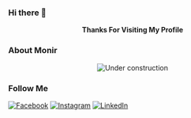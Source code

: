 ### Hi there 👋 

<div align="center">
  
<strong>Thanks For Visiting My Profile</strong>
  
</div>


### About Monir

<div align="center">

![Under construction](https://github.com/monir-007/online-images/blob/master/images/user.gif)

</div>


### Follow Me

[![Facebook](https://github.com/monir-007/online-images/blob/master/images/icons8-facebook.svg)](https://www.facebook.com/monir.wahid1/) 
[![Instagram](https://github.com/monir-007/online-images/blob/master/images/icons8-instagram.svg)](https://www.instagram.com/monir__007) 
[![LinkedIn](https://github.com/monir-007/online-images/blob/master/images/icons8-linkedin.svg)](www.linkedin.com/in/mdmonir-hossain)
